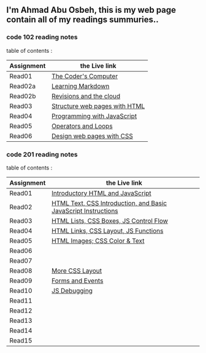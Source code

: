 ## I'm Ahmad Abu Osbeh, this is my web page contain all of my readings summuries..

### code 102 reading notes

table of contents :

|      Assignment    |     the Live link                          |
| -------------------|------------------------------------------- |
|        Read01      | [The Coder's Computer](102/read01.md)          |
|        Read02a     | [Learning Markdown](102/read02a.md)            |
|        Read02b     | [Revisions and the cloud](102/read02b.md)      |
|        Read03      | [Structure web pages with HTML](102/read03.md) |
|        Read04      | [Programming with JavaScript](102/read04.md)   |
|        Read05      | [Operators and Loops](102/read05.md)           |
|        Read06      | [Design web pages with CSS](102/read06.md)     |

### code 201 reading notes

table of contents :

|      Assignment    |     the Live link                                                              |
| -------------------|------------------------------------------------------------------------------- |
|        Read01      | [Introductory HTML and JavaScript](201/read01.md)                              | 
|        Read02      |[HTML Text, CSS Introduction, and Basic JavaScript Instructions](201/read02.md) |
|        Read03      | [HTML Lists, CSS Boxes, JS Control Flow](201/read03.md)                        |
|        Read04      | [HTML Links, CSS Layout, JS Functions](201/read04.md)                          |
|        Read05      | [HTML Images; CSS Color & Text](201/read05.md)                                 |
|        Read06      | [](201/read06.md)                                       | 
|        Read07      | [](201/read07.md)                                       |
|        Read08      | [More CSS Layout](201/read08.md)                        |
|        Read09      | [Forms and Events](201/read09.md)                       |
|        Read10      | [JS Debugging](201/read10.md)                           |
|        Read11      | [](201/read11.md)                                       | 
|        Read12      | [](201/read12.md)                                       |
|        Read13      | [](201/read13.md)                                       |
|        Read14      | [](201/read14.md)                                       |
|        Read15      | [](201/read15.md)                                       |

